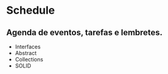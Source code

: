 # Schedule

## Agenda de eventos, tarefas e lembretes.

* Interfaces
* Abstract
* Collections
* SOLID

